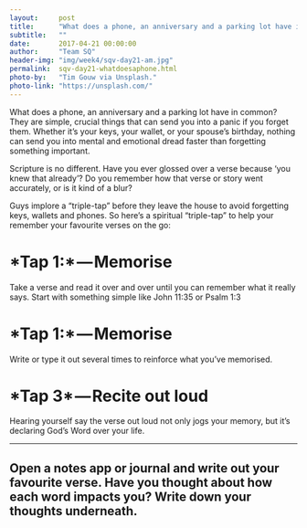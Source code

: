 ```yaml
---
layout:     post
title:      "What does a phone, an anniversary and a parking lot have in common?"
subtitle:   ""
date:       2017-04-21 00:00:00
author:     "Team SQ"
header-img: "img/week4/sqv-day21-am.jpg"
permalink:  sqv-day21-whatdoesaphone.html
photo-by:   "Tim Gouw via Unsplash."
photo-link: "https://unsplash.com/"
---
```


<p>What does a phone, an anniversary and a parking lot have in common? They are simple, crucial things that can send you into a panic if you forget them. Whether it’s your keys, your wallet, or your spouse’s birthday, nothing can send you into mental and emotional dread faster than forgetting something important.</p>

<p>Scripture is no different. Have you ever glossed over a verse because ‘you knew that already’? Do you remember how that verse or story went accurately, or is it kind of a blur?</p>

<p>Guys implore a “triple-tap” before they leave the house to avoid forgetting keys, wallets and phones. So here’s a spiritual “triple-tap” to help your remember your favourite verses on the go:</p>

<h1>*Tap 1:* — Memorise</h1>
<p>Take a verse and read it over and over until you can remember what it really says. Start with something simple like John 11:35 or Psalm 1:3</p>

<h1>*Tap 1:* — Memorise</h1>
<p>Write or type it out several times to reinforce what you’ve memorised.</p>

<h1>*Tap 3* — Recite out loud</h1>
<p>Hearing yourself say the verse out loud not only jogs your memory, but it’s declaring God’s Word over your life.</p>

<hr>

<h2 class="section-heading">Open a notes app or journal and write out your favourite verse. Have you thought about how each word impacts you? Write down your thoughts underneath.</h2>